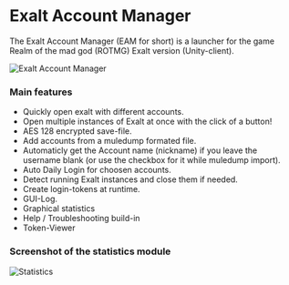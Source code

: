 # Exalt Account Manager

The Exalt Account Manager (EAM for short) is a launcher for the game Realm of the mad god (ROTMG) Exalt version (Unity-client).

![Exalt Account Manager](https://i.imgur.com/cDijuuR.png)


### Main features
- Quickly open exalt with different accounts.
- Open multiple instances of Exalt at once with the click of a button!
- AES 128 encrypted save-file.
- Add accounts from a muledump formated file.
- Automaticly get the Account name (nickname) if you leave the username blank (or use the checkbox for it while muledump import).
- Auto Daily Login for choosen accounts.
- Detect running Exalt instances and close them if needed.
- Create login-tokens at runtime.
- GUI-Log.
- Graphical statistics
- Help / Troubleshooting build-in
- Token-Viewer

### Screenshot of the statistics module

![Statistics](https://i.imgur.com/qlXnuXP.png)

